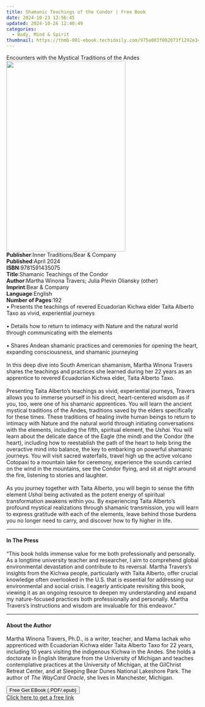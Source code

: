 ```yaml
---
title: Shamanic Teachings of the Condor | Free Book
date: 2024-10-23 13:56:45
updated: 2024-10-26 12:40:49
categories:
  - Body, Mind & Spirit
thumbnail: https://thmb-001-ebook.techidaily.com/975a803f002073f1292e342543797e6e95dc0dc06535efbc068abd7480823b40.jpg
---
```

<main id="book-container">
  <div class="flex flex-col">
    <div class="book-brief flex-1 py-6 px-4 sm:p-6 md:py-10 md:px-8">
      <!-- brief-->
      <div class="book-brief-main">
        Encounters with the Mystical Traditions of the Andes
      </div>
    </div>
    <div
      class="book-meta-info flex-1 grid gap-4 col-start-1 col-end-3 row-start-1 sm:mb-6 sm:grid-cols-4 lg:gap-6 lg:col-start-2 lg:row-end-6 lg:row-span-6 lg:mb-0"
    >
      <div
        class="book-meta-info-left place-content-center mt-4 p-4 text-sm leading-6 col-start-2 col-span-2 dark:text-slate-400"
      >
        <img
          class="w-full h-500 object-cover rounded-lg sm:h-255 sm:col-span-2 lg:col-span-full"
          src="https://img-001-ebook.techidaily.com/036cb2a0d8fa6f0ede0a31c5d5b4e3b69b51b215bfb312a8e9bd7ff41deecb6e.jpg"
          alt=""
          width="312"
          height="500"
        />
      </div>
      <div
        class="book-meta-info-right mt-2 col-start-1 row-start-2 col-span-3 self-center"
      >
        <!-- meta data  -->
        <div class="flex flex-col px-4 md:px-8">
          <div class="flex-1">
            <strong>Publisher</strong>:<span class="px-2"
              >Inner Traditions/Bear &amp; Company</span
            >
          </div>
          <div class="flex-1">
            <strong>Published</strong>:<span class="px-2">April 2024</span>
          </div>
          <div class="flex-1">
            <strong>ISBN</strong>:<span class="px-2">9781591435075</span>
          </div>
          <div class="flex-1">
            <strong>Title</strong>:<span class="px-2"
              >Shamanic Teachings of the Condor</span
            >
          </div>
          <div class="flex-1">
            <strong>Author</strong>:<span class="px-2"
              >Martha Winona Travers; Julia Plevin Oliansky (other)</span
            >
          </div>
          <div class="flex-1">
            <strong>Imprint</strong>:<span class="px-2"
              >Bear &amp; Company</span
            >
          </div>
          <div class="flex-1">
            <strong>Language</strong>:<span class="px-2">English</span>
          </div>
          <div class="flex-1">
            <strong>Number of Pages</strong>:<span class="px-2">192</span>
          </div>
        </div>
      </div>
    </div>
    <div class="book-description flex-1 py-6 px-4 sm:p-6 md:py-10 md:px-8">
      <div class="book-description-main">
        <div accordion-content="" id="description">
          • Presents the teachings of revered Ecuadorian Kichwa elder Taita
          Alberto Taxo as vivid, experiential journeys<br /><br />• Details how
          to return to intimacy with Nature and the natural world through
          communicating with the elements<br /><br />• Shares Andean shamanic
          practices and ceremonies for opening the heart, expanding
          consciousness, and shamanic journeying<br /><br />In this deep dive
          into South American shamanism, Martha Winona Travers shares the
          teachings and practices she learned during her 22 years as an
          apprentice to revered Ecuadorian Kichwa elder, Taita Alberto Taxo.<br /><br />Presenting
          Taita Alberto’s teachings as vivid, experiential journeys, Travers
          allows you to immerse yourself in his direct, heart-centered wisdom as
          if you, too, were one of his shamanic apprentices. You will learn the
          ancient mystical traditions of the Andes, traditions saved by the
          elders specifically for these times. These traditions of healing
          invite human beings to return to intimacy with Nature and the natural
          world through initiating conversations with the elements, including
          the fifth, spiritual element, the <i>Ushai.</i> You will learn about
          the delicate dance of the Eagle (the mind) and the Condor (the heart),
          including how to reestablish the path of the heart to help bring the
          overactive mind into balance, the key to embarking on powerful
          shamanic journeys. You will visit sacred waterfalls, travel high up
          the active volcano Cotopaxi to a mountain lake for ceremony,
          experience the sounds carried on the wind in the mountains, see the
          Condor flying, and sit at night around the fire, listening to stories
          and laughter.<br /><br />As you journey together with Taita Alberto,
          you will begin to sense the fifth element <i>Ushai</i> being activated
          as the potent energy of spiritual transformation awakens within you.
          By experiencing Taita Alberto’s profound mystical realizations through
          shamanic transmission, you will learn to express gratitude with each
          of the elements, leave behind those burdens you no longer need to
          carry, and discover how to fly higher in life.
        </div>
        <div class="accordion-fader"></div>
      </div>
    </div>
    <div class="book-excerpts flex-1 py-6 px-4 sm:p-6 md:py-10 md:px-8">
      <!-- excerpts-->
      <div class="book-excerpts-main">
        <hr />
        <h4 class="placeholder placeholder-heading">
          <span>In The Press</span>
        </h4>
        <p>
          “This book holds immense value for me both professionally and
          personally. As a longtime university teacher and researcher, I aim to
          comprehend global environmental devastation and contribute to its
          reversal. Martha Travers’s insights from the Kichwa people,
          particularly with Taita Alberto, offer crucial knowledge often
          overlooked in the U.S. that is essential for addressing our
          environmental and social crisis. I eagerly anticipate revisiting this
          book, viewing it as an ongoing resource to deepen my understanding and
          expand my nature-focused practices both professionally and personally.
          Martha Travers’s instructions and wisdom are invaluable for this
          endeavor.”
        </p>
      </div>
    </div>
    <div class="book-about-author flex-1 py-6 px-4 sm:p-6 md:py-10 md:px-8">
      <!-- about author-->
      <div class="book-main-author-main">
        <hr />
        <h4 class="placeholder placeholder-heading">
          <span>About the Author</span>
        </h4>
        <p>
          Martha Winona Travers, Ph.D., is a writer, teacher, and Mama Iachak
          who apprenticed with Ecuadorian Kichwa elder Taita Alberto Taxo for 22
          years, including 10 years visiting the indigenous Kichwa in the Andes.
          She holds a doctorate in English literature from the University of
          Michigan and teaches contemplative practices at the University of
          Michigan, at the GilChrist Retreat Center, and at Sleeping Bear Dunes
          National Lakeshore Park. The author of <i>The WayCard Oracle</i>, she
          lives in Manchester, Michigan.
        </p>
      </div>
    </div>
    <div class="book-free-get flex-1 py-6 px-4 sm:p-6 md:py-10 md:px-8">
      <button
        id="btn-free-get"
        class="bg-blue-500 hover:bg-blue-700 text-white font-bold py-2 px-4 rounded"
      >
        Free Get EBook (.PDF/.epub)
      </button>
      <div id="countdown-display" class="px-2 text-lg mt-2"></div>
      <a
        id="free-link"
        class="hidden bg-blue-500 hover:bg-blue-700 text-white font-bold py-2 px-4 rounded"
        href="https://www.ebooks.com/en-us/book/211013504/shamanic-teachings-of-the-condor/martha-winona-travers/"
        target="_blank"
        >Click here to get a free link</a
      >
    </div>
    <script>
      let countdownTime = 0;
      let countdownInterval = null;
      document
        .getElementById('btn-free-get')
        .addEventListener('click', startCountdown);
      function startCountdown() {
        countdownTime = new Date().getTime() + 60000 * 3;
        countdownInterval = setInterval(updateCountdown, 1000);
        document.getElementById('btn-free-get').disabled = true;
        document
          .getElementById('btn-free-get')
          .classList.add('bg-gray-500', 'cursor-not-allowed');
      }
      function updateCountdown() {
        let currentTime = new Date().getTime();
        let timeLeft = countdownTime - currentTime;
        let secondsLeft = Math.floor(timeLeft / 1000);
        document.getElementById('countdown-display').innerHTML =
          `Remaining time: ${secondsLeft} seconds.`;
        if (secondsLeft <= 0) {
          clearInterval(countdownInterval);
          document.getElementById('btn-free-get').classList.add('hidden');
          document.getElementById('free-link').classList.remove('hidden');
          document.getElementById('countdown-display').innerHTML = '';
        }
      }
    </script>
  </div>
</main>
